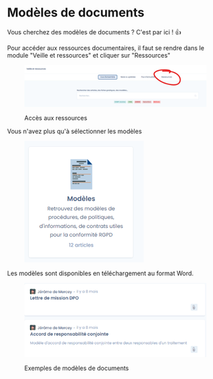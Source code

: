 # Modèles de documents

Vous cherchez des modèles de documents ? C'est par ici ! :thumbsup:

Pour accéder aux ressources documentaires, il faut se rendre dans le module "Veille et ressources" et cliquer sur "Ressources"

<figure><img src="../../.gitbook/assets/image.png" alt=""><figcaption><p>Accès aux ressources</p></figcaption></figure>



Vous n'avez plus qu'à sélectionner les modèles

<figure><img src="../../.gitbook/assets/image (4).png" alt=""><figcaption></figcaption></figure>

Les modèles sont disponibles en téléchargement au format Word.&#x20;

<figure><img src="../../.gitbook/assets/image (2).png" alt=""><figcaption><p>Exemples de modèles de documents</p></figcaption></figure>
